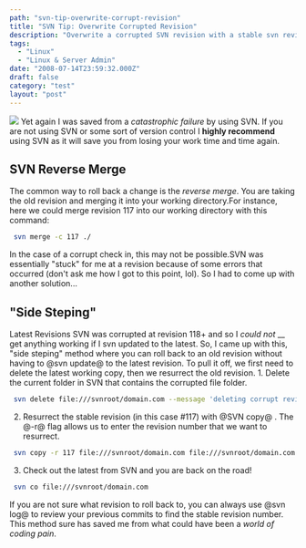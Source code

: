 ```yaml
---
path: "svn-tip-overwrite-corrupt-revision"
title: "SVN Tip: Overwrite Corrupted Revision"
description: "Overwrite a corrupted SVN revision with a stable svn revision."
tags: 
  - "Linux"
  - "Linux & Server Admin"
date: "2008-07-14T23:59:32.000Z"
draft: false
category: "test"
layout: "post"
---
```


![](http://marcgrabanski.com/img/logo-svn.png)
Yet again I was saved from a *catastrophic failure* by using SVN. If you are not using SVN or some sort of version control I **highly recommend** using SVN as it will save you from losing your work time and time again.

## SVN Reverse Merge
The common way to roll back a change is the *reverse merge*. You are taking the old revision and merging it into your working directory.For instance, here we could merge revision 117 into our working directory with this command:
```bash
 svn merge -c 117 ./
```

In the case of a corrupt check in, this may not be possible.SVN was essentially "stuck" for me at a revision because of some errors that occurred (don't ask me how I got to this point, lol). So I had to come up with another solution...

## "Side Steping"
Latest Revisions SVN was corrupted at revision 118+ and so I *could not* __ get anything working if I svn updated to the latest. So, I came up with this, "side steping" method where you can roll back to an old revision without having to @svn update@ to the latest revision. To pull it off, we first need to delete the latest working copy, then we resurrect the old revision. 1. Delete the current folder in SVN that contains the corrupted file folder.
```bash
 svn delete file:///svnroot/domain.com --message 'deleting corrupt revision'
```

2. Resurrect the stable revision (in this case #117) with @SVN copy@ . The @-r@ flag allows us to enter the revision number that we want to resurrect.
```bash
 svn copy -r 117 file:///svnroot/domain.com file:///svnroot/domain.com --message 'resurrecting the old revision'
```

3. Check out the latest from SVN and you are back on the road!
```bash
 svn co file:///svnroot/domain.com
```

If you are not sure what revision to roll back to, you can always use @svn log@ to review your previous commits to find the stable revision number. This method sure has saved me from what could have been a *world of coding pain*.
